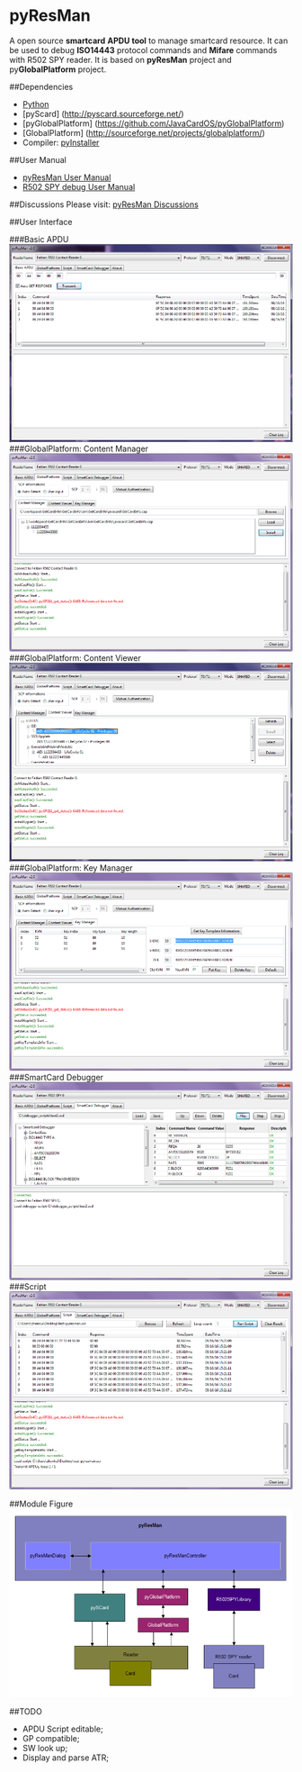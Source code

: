 # pyResMan
A open source **smartcard** **APDU tool** to manage smartcard resource. It can be used to debug **ISO14443** protocol commands and **Mifare** commands with R502 SPY reader. It is based on **pyResMan** project and py**GlobalPlatform** project.

##Dependencies

* [Python](https://www.python.org/)
* [pyScard] (http://pyscard.sourceforge.net/)
* [pyGlobalPlatform] (https://github.com/JavaCardOS/pyGlobalPlatform)
* [GlobalPlatform] (http://sourceforge.net/projects/globalplatform/)
* Compiler: [pyInstaller](http://www.pyinstaller.org/)

##User Manual
* [pyResMan User Manual](http://javacardos.com/tools/pyresman.html?ws=github&prj=pyResMan)
* [R502 SPY debug User Manual](http://javacardos.com/wiki/index.php/home/article/detail/category/r502spy-usermanual.html?ws=github&prj=pyResMan)

##Discussions
Please visit: [pyResMan Discussions](http://javacardos.com/javacardforum/viewforum.php?f=39?ws=github&prj=pyResMan)

##User Interface

###Basic APDU
![](./images/pyResMan-basic-apdu.png)
###GlobalPlatform: Content Manager
![](./images/pyResMan-content-manager.png)
###GlobalPlatform: Content Viewer
![](./images/pyResMan-content-viewer.png)
###GlobalPlatform: Key Manager
![](./images/pyResMan-key-manager.png)
###SmartCard Debugger
![](./images/pyResMan-smartcard-debugger.png)
###Script
![](./images/pyResMan-script.png)

##Module Figure
![](./images/pyResMan.png)

##TODO
* APDU Script editable;
* GP compatible;
* SW look up;
* Display and parse ATR;
